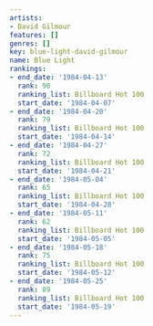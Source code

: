 ```yaml
---
artists:
- David Gilmour
features: []
genres: []
key: blue-light-david-gilmour
name: Blue Light
rankings:
- end_date: '1984-04-13'
  rank: 90
  ranking_list: Billboard Hot 100
  start_date: '1984-04-07'
- end_date: '1984-04-20'
  rank: 79
  ranking_list: Billboard Hot 100
  start_date: '1984-04-14'
- end_date: '1984-04-27'
  rank: 72
  ranking_list: Billboard Hot 100
  start_date: '1984-04-21'
- end_date: '1984-05-04'
  rank: 65
  ranking_list: Billboard Hot 100
  start_date: '1984-04-28'
- end_date: '1984-05-11'
  rank: 62
  ranking_list: Billboard Hot 100
  start_date: '1984-05-05'
- end_date: '1984-05-18'
  rank: 75
  ranking_list: Billboard Hot 100
  start_date: '1984-05-12'
- end_date: '1984-05-25'
  rank: 89
  ranking_list: Billboard Hot 100
  start_date: '1984-05-19'
---
```


